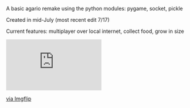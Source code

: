 A basic agario remake using the python modules: pygame, socket, pickle

Created in mid-July (most recent edit 7/17)

Current features: multiplayer over local internet, collect food, grow in size

<div style="width:260px;max-width:100%;"><div style="height:0;padding-bottom:53.46%;position:relative;"><iframe width="260" height="139" style="position:absolute;top:0;left:0;width:100%;height:100%;" frameBorder="0" src="https://imgflip.com/embed/4d2g05"></iframe></div><p><a href="https://imgflip.com/gif/4d2g05">via Imgflip</a></p></div>
